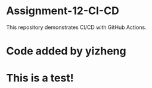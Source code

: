 # Assignment-12-CI-CD

This repository demonstrates CI/CD with GitHub Actions.

# Code added by yizheng
# This is a test!